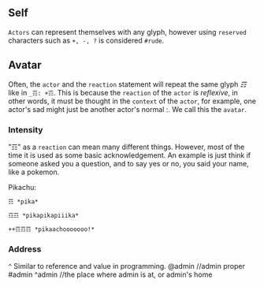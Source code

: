 ## Self
`Actors` can represent themselves with any glyph, however using `reserved` characters such as `+, -, ?` is considered `#rude`.

## Avatar
Often, the `actor` and the `reaction` statement will repeat the same glyph _☶_ like in `_☶: +☶`.  This is because the `reaction` of the `actor` is _reflexive_, in other words, it must be thought in the `context` of the `actor`, for example, one actor's sad might just be another actor's normal :.  We call this the `avatar`.

### Intensity
"☶" as a `reaction` can mean many different things.  However, most of the time it is used as some basic acknowledgement.  An example is just think if someone asked you a question, and to say yes or no, you said your name, like a pokemon.

Pikachu:

`☶ *pika*`

`☶☶ *pikapikapiiika*`

`++☶☶☶ *pikaachooooooo!*`

### Address
`^` Similar to reference and value in programming.
@admin //admin proper
#admin
^admin //the place where admin is at, or admin's home

